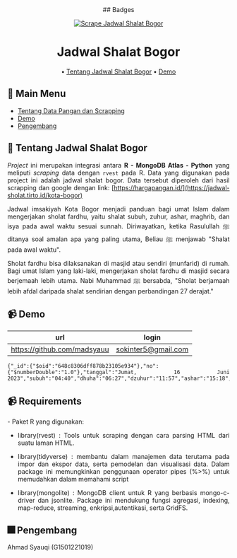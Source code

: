 
<div align="center">
## Badges
 
[![Scrape Jadwal Shalat Bogor](https://github.com/madsyauu/jadwal-shalat-bogor/actions/workflows/shalat-scrape.yml/badge.svg)](https://github.com/madsyauu/jadwal-shalat-bogor/actions/workflows/shalat-scrape.yml)

# Jadwal Shalat Bogor

• [Tentang Jadwal Shalat Bogor](#memo-tentang-jadwal-shalat-bogor)
• [Demo](#video_camera-demo)

</div>

## :bookmark_tabs: Main Menu

- [Tentang Data Pangan dan Scrapping](#memo-tentang-jadwal-shalat-bogor)
- [Demo](#video_camera-demo)
- [Pengembang](#fireworks-anggota-tim-pengembang)

<div align="justify">
 
## :memo: Tentang Jadwal Shalat Bogor
 
*Project* ini merupakan integrasi antara **R - MongoDB Atlas - Python** yang meliputi *scraping* data dengan `rvest` pada R. Data yang digunakan pada project ini adalah jadwal shalat bogor. Data tersebut diperoleh dari hasil scrapping dan google dengan link: [https://hargapangan.id/](https://jadwal-sholat.tirto.id/kota-bogor)

Jadwal imsakiyah Kota Bogor menjadi panduan bagi umat Islam dalam mengerjakan sholat fardhu, yaitu shalat subuh, zuhur, ashar, maghrib, dan isya pada awal waktu sesuai sunnah. Diriwayatkan, ketika Rasulullah ﷺ ditanya soal amalan apa yang paling utama, Beliau ﷺ menjawab "Shalat pada awal waktu".

Sholat fardhu bisa dilaksanakan di masjid atau sendiri (munfarid) di rumah. Bagi umat Islam yang laki-laki, mengerjakan sholat fardhu di masjid secara berjemaah lebih utama. Nabi Muhammad ﷺ bersabda, "Sholat berjamaah lebih afdal daripada shalat sendirian dengan perbandingan 27 derajat."

 
## :video_camera: Demo
| url                           | login                  |
| ----------------------------- | ---------------------- |
|https://github.com/madsyauu | sokinter5@gmail.com |

 
```
{"_id":{"$oid":"648c8306dff878b23105e934"},"no":{"$numberDouble":"1.0"},"tanggal":"Jumat, 16 Juni 2023","subuh":"04:40","dhuha":"06:27","dzuhur":"11:57","ashar":"15:18","maghrib":"17:53","isya":"19:03"}
```

 
## :video_camera: Requirements
 
<div align="justify">
- Paket R yang digunakan:
 
 * library(rvest) : Tools untuk scraping dengan cara parsing HTML dari suatu laman HTML. 
 
 * library(tidyverse) : membantu dalam manajemen data terutama pada impor dan ekspor data, serta pemodelan dan visualisasi data. Dalam package ini memungkinkan penggunaan operator pipes (%>%) untuk memudahkan dalam memahami script
 
 * library(mongolite) : MongoDB client untuk R yang berbasis mongo-c-driver dan jsonlite. Package ini mendukung fungsi agregasi, indexing, map-reduce, streaming, enkripsi,autentikasi, serta GridFS.
 

## :fireworks: Pengembang
 Ahmad Syauqi    (G1501221019)
